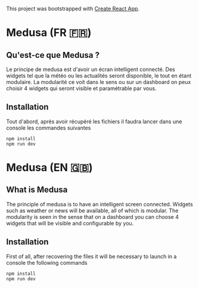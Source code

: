 This project was bootstrapped with [Create React App](https://github.com/facebook/create-react-app).

# Medusa (FR 🇫🇷)
## Qu'est-ce que Medusa ?
Le principe de medusa est d'avoir un écran intelligent connecté.
Des widgets tel que la météo ou les actualités seront disponible, le tout en étant modulaire. La modularité ce voit dans le sens ou sur un dashboard on peux choisir 4 widgets qui seront visible et paramétrable par vous.

## Installation
Tout d'abord, après avoir récupéré les fichiers il faudra lancer dans une console les commandes suivantes
```
npm install
npm run dev
```

# Medusa (EN 🇬🇧)
## What is Medusa
The principle of medusa is to have an intelligent screen connected.
Widgets such as weather or news will be available, all of which is modular. The modularity is seen in the sense that on a dashboard you can choose 4 widgets that will be visible and configurable by you.

## Installation
First of all, after recovering the files it will be necessary to launch in a console the following commands
```
npm install
npm run dev
```
